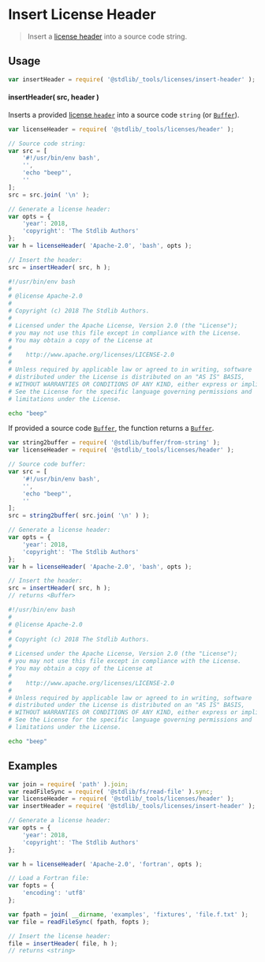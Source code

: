 <!--

@license Apache-2.0

Copyright (c) 2018 The Stdlib Authors.

Licensed under the Apache License, Version 2.0 (the "License");
you may not use this file except in compliance with the License.
You may obtain a copy of the License at

   http://www.apache.org/licenses/LICENSE-2.0

Unless required by applicable law or agreed to in writing, software
distributed under the License is distributed on an "AS IS" BASIS,
WITHOUT WARRANTIES OR CONDITIONS OF ANY KIND, either express or implied.
See the License for the specific language governing permissions and
limitations under the License.

-->

# Insert License Header

> Insert a [license header][@stdlib/_tools/licenses/header] into a source code string.

<!-- Section to include introductory text. Make sure to keep an empty line after the intro `section` element and another before the `/section` close. -->

<section class="intro">

</section>

<!-- /.intro -->

<!-- Package usage documentation. -->

<section class="usage">

## Usage

```javascript
var insertHeader = require( '@stdlib/_tools/licenses/insert-header' );
```

#### insertHeader( src, header )

Inserts a provided [license `header`][@stdlib/_tools/licenses/header] into a source code `string` (or [`Buffer`][@stdlib/buffer/ctor]).

```javascript
var licenseHeader = require( '@stdlib/_tools/licenses/header' );

// Source code string:
var src = [
    '#!/usr/bin/env bash',
    '',
    'echo "beep"',
    ''
];
src = src.join( '\n' );

// Generate a license header:
var opts = {
    'year': 2018,
    'copyright': 'The Stdlib Authors'
};
var h = licenseHeader( 'Apache-2.0', 'bash', opts );

// Insert the header:
src = insertHeader( src, h );
```

<!-- run-disable -->

```bash
#!/usr/bin/env bash
#
# @license Apache-2.0
#
# Copyright (c) 2018 The Stdlib Authors.
#
# Licensed under the Apache License, Version 2.0 (the "License");
# you may not use this file except in compliance with the License.
# You may obtain a copy of the License at
#
#    http://www.apache.org/licenses/LICENSE-2.0
#
# Unless required by applicable law or agreed to in writing, software
# distributed under the License is distributed on an "AS IS" BASIS,
# WITHOUT WARRANTIES OR CONDITIONS OF ANY KIND, either express or implied.
# See the License for the specific language governing permissions and
# limitations under the License.

echo "beep"
```

If provided a source code [`Buffer`][@stdlib/buffer/ctor], the function returns a [`Buffer`][@stdlib/buffer/ctor].

```javascript
var string2buffer = require( '@stdlib/buffer/from-string' );
var licenseHeader = require( '@stdlib/_tools/licenses/header' );

// Source code buffer:
var src = [
    '#!/usr/bin/env bash',
    '',
    'echo "beep"',
    ''
];
src = string2buffer( src.join( '\n' ) );

// Generate a license header:
var opts = {
    'year': 2018,
    'copyright': 'The Stdlib Authors'
};
var h = licenseHeader( 'Apache-2.0', 'bash', opts );

// Insert the header:
src = insertHeader( src, h );
// returns <Buffer>
```

<!-- run-disable -->

```bash
#!/usr/bin/env bash
#
# @license Apache-2.0
#
# Copyright (c) 2018 The Stdlib Authors.
#
# Licensed under the Apache License, Version 2.0 (the "License");
# you may not use this file except in compliance with the License.
# You may obtain a copy of the License at
#
#    http://www.apache.org/licenses/LICENSE-2.0
#
# Unless required by applicable law or agreed to in writing, software
# distributed under the License is distributed on an "AS IS" BASIS,
# WITHOUT WARRANTIES OR CONDITIONS OF ANY KIND, either express or implied.
# See the License for the specific language governing permissions and
# limitations under the License.

echo "beep"
```

</section>

<!-- /.usage -->

<!-- Package usage notes. Make sure to keep an empty line after the `section` element and another before the `/section` close. -->

<section class="notes">

</section>

<!-- /.notes -->

<!-- Package usage examples. -->

<section class="examples">

## Examples

<!-- eslint no-undef: "error" -->

```javascript
var join = require( 'path' ).join;
var readFileSync = require( '@stdlib/fs/read-file' ).sync;
var licenseHeader = require( '@stdlib/_tools/licenses/header' );
var insertHeader = require( '@stdlib/_tools/licenses/insert-header' );

// Generate a license header:
var opts = {
    'year': 2018,
    'copyright': 'The Stdlib Authors'
};

var h = licenseHeader( 'Apache-2.0', 'fortran', opts );

// Load a Fortran file:
var fopts = {
    'encoding': 'utf8'
};

var fpath = join( __dirname, 'examples', 'fixtures', 'file.f.txt' );
var file = readFileSync( fpath, fopts );

// Insert the license header:
file = insertHeader( file, h );
// returns <string>
```

</section>

<!-- /.examples -->

<!-- Section to include cited references. If references are included, add a horizontal rule *before* the section. Make sure to keep an empty line after the `section` element and another before the `/section` close. -->

<section class="references">

</section>

<!-- /.references -->

<!-- Section for all links. Make sure to keep an empty line after the `section` element and another before the `/section` close. -->

<section class="links">

[@stdlib/_tools/licenses/header]: https://github.com/stdlib-js/stdlib

[@stdlib/buffer/ctor]: https://github.com/stdlib-js/stdlib

</section>

<!-- /.links -->
